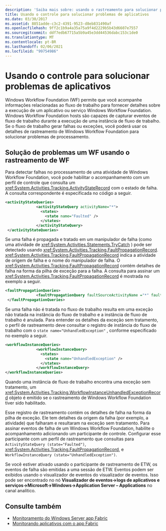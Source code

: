 ```yaml
---
description: 'Saiba mais sobre: usando o rastreamento para solucionar problemas de aplicativos'
title: Usando o controle para solucionar problemas de aplicativos
ms.date: 03/30/2017
ms.assetid: 8851adde-c3c2-4391-9523-d8eb831490af
ms.openlocfilehash: 9ff2c1b9a4a35a75a9f4d2229b5b43d6607e7557
ms.sourcegitcommit: ddf7edb67715a5b9a45e3dd44536dabc153c1de0
ms.translationtype: MT
ms.contentlocale: pt-BR
ms.lasthandoff: 02/06/2021
ms.locfileid: "99754986"
---
```

# <a name="using-tracking-to-troubleshoot-applications"></a>Usando o controle para solucionar problemas de aplicativos

Windows Workflow Foundation (WF) permite que você acompanhe informações relacionadas ao fluxo de trabalho para fornecer detalhes sobre a execução de um aplicativo ou serviço Windows Workflow Foundation. Windows Workflow Foundation hosts são capazes de capturar eventos de fluxo de trabalho durante a execução de uma instância de fluxo de trabalho. Se o fluxo de trabalho gerar falhas ou exceções, você poderá usar os detalhes de rastreamento de Windows Workflow Foundation para solucionar problemas de processamento.  
  
## <a name="troubleshooting-a-wf-using-wf-tracking"></a>Solução de problemas um WF usando o rastreamento de WF  

 Para detectar falhas no processamento de uma atividade de Windows Workflow Foundation, você pode habilitar o acompanhamento com um perfil de controle que consulta um <xref:System.Activities.Tracking.ActivityStateRecord> com o estado de falha. A consulta correspondente é especificada no código a seguir.  
  
```xml  
<activityStateQueries>  
              <activityStateQuery activityName="*">  
                <states>  
                  <state name="Faulted" />  
                </states>  
              </activityStateQuery>  
 </activityStateQueries>  
```  
  
 Se uma falha é propagada e tratado em um manipulador de falha (como uma atividade de <xref:System.Activities.Statements.TryCatch> ) pode ser detectado usando <xref:System.Activities.Tracking.FaultPropagationRecord>. <xref:System.Activities.Tracking.FaultPropagationRecord> indica a atividade de origem de falha e o nome do manipulador de falha. O <xref:System.Activities.Tracking.FaultPropagationRecord> contém detalhes de falha na forma da pilha de exceção para a falha. A consulta para assinar um <xref:System.Activities.Tracking.FaultPropagationRecord> é mostrada no exemplo a seguir.  
  
```xml  
<faultPropagationQueries>  
              <faultPropagationQuery faultSourceActivityName ="*" faultHandlerActivityName="*"/>  
 </faultPropagationQueries>  
```  
  
 Se uma falha não é tratada no fluxo de trabalho resulta em uma exceção não tratada na instância do fluxo de trabalho e a instância de fluxo de trabalho é anulada. Para entender os detalhes da exceção sem tratamento, o perfil de rastreamento deve consultar o registro de instância do fluxo de trabalho com o `state name="UnhandledException"` , conforme especificado no exemplo a seguir.  
  
```xml  
<workflowInstanceQueries>  
              <workflowInstanceQuery>  
                <states>  
                  <state name="UnhandledException" />  
                </states>  
              </workflowInstanceQuery>  
</workflowInstanceQueries>  
```  
  
 Quando uma instância de fluxo de trabalho encontra uma exceção sem tratamento, um <xref:System.Activities.Tracking.WorkflowInstanceUnhandledExceptionRecord> objeto é emitido se o rastreamento de Windows Workflow Foundation tiver sido habilitado.  
  
 Esse registro de rastreamento contém os detalhes de falha na forma da pilha de exceção. Ele tem detalhes da origem da falha (por exemplo, a atividade) que falharam e resultaram na exceção sem tratamento. Para assinar eventos de falha de um Windows Workflow Foundation, habilite o acompanhamento adicionando um participante de controle. Configurar esse participante com um perfil de rastreamento que consultas para `ActivityStateQuery (state="Faulted")`, <xref:System.Activities.Tracking.FaultPropagationRecord>, e `WorkflowInstanceQuery (state="UnhandledException")`.  
  
 Se você estiver ativado usando o participante de rastreamento de ETW, os eventos de falha são emitidas a uma sessão de ETW. Eventos podem ser exibidos usando o visualizador de eventos do visualizador de eventos. Isso pode ser encontrado no nó **Visualizador de eventos->logs de aplicativos e serviços->Microsoft->Windows->Application Server – Applications** no canal analítico.  
  
## <a name="see-also"></a>Consulte também

- [Monitoramento do Windows Server app Fabric](/previous-versions/appfabric/ee677251(v=azure.10))
- [Monitorando aplicativos com o app Fabric](/previous-versions/appfabric/ee677276(v=azure.10))
